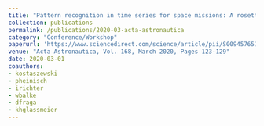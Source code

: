 ```yaml
---
title: "Pattern recognition in time series for space missions: A rosetta magnetic field case study"
collection: publications
permalink: /publications/2020-03-acta-astronautica
category: "Conference/Workshop"
paperurl: 'https://www.sciencedirect.com/science/article/pii/S0094576519314328'
venue: "Acta Astronautica, Vol. 168, March 2020, Pages 123-129"
date: 2020-03-01
coauthors:
- kostaszewski
- pheinisch
- irichter
- wbalke
- dfraga
- khglassmeier
---
```

